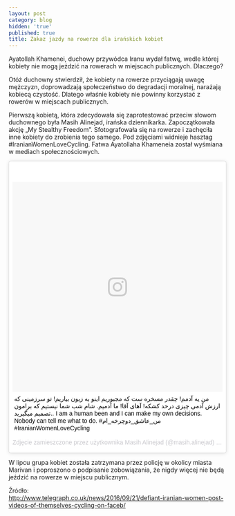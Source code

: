 ```yaml
---
layout: post
category: blog
hidden: 'true'
published: true
title: Zakaz jazdy na rowerze dla irańskich kobiet
---
```

Ayatollah Khamenei, duchowy przywódca Iranu wydał fatwę, wedle której kobiety nie mogą jeździć na rowerach w miejscach publicznych. Dlaczego?      
<!--more-->
Otóż duchowny stwierdził, że kobiety na rowerze przyciągają uwagę mężczyzn, doprowadzają społeczeństwo do degradacji moralnej, narażają kobiecą czystość. Dlatego właśnie kobiety nie powinny korzystać z rowerów w miejscach publicznych.            

Pierwszą kobietą, która zdecydowała się zaprotestować przeciw słowom duchownego była Masih Alinejad, irańska dziennikarka. Zapoczątkowała akcję „My Stealthy Freedom”. Sfotografowała się na rowerze i zachęciła inne kobiety do zrobienia tego samego. Pod zdjęciami widnieje hasztag #IranianWomenLoveCycling. Fatwa Ayatollaha Khameneia został wyśmiana w mediach społecznościowych.      

<blockquote class="instagram-media" data-instgrm-captioned data-instgrm-version="7" style=" background:#FFF; border:0; border-radius:3px; box-shadow:0 0 1px 0 rgba(0,0,0,0.5),0 1px 10px 0 rgba(0,0,0,0.15); margin: 1px; max-width:658px; padding:0; width:99.375%; width:-webkit-calc(100% - 2px); width:calc(100% - 2px);"><div style="padding:8px;"> <div style=" background:#F8F8F8; line-height:0; margin-top:40px; padding:50.0% 0; text-align:center; width:100%;"> <div style=" background:url(data:image/png;base64,iVBORw0KGgoAAAANSUhEUgAAACwAAAAsCAMAAAApWqozAAAABGdBTUEAALGPC/xhBQAAAAFzUkdCAK7OHOkAAAAMUExURczMzPf399fX1+bm5mzY9AMAAADiSURBVDjLvZXbEsMgCES5/P8/t9FuRVCRmU73JWlzosgSIIZURCjo/ad+EQJJB4Hv8BFt+IDpQoCx1wjOSBFhh2XssxEIYn3ulI/6MNReE07UIWJEv8UEOWDS88LY97kqyTliJKKtuYBbruAyVh5wOHiXmpi5we58Ek028czwyuQdLKPG1Bkb4NnM+VeAnfHqn1k4+GPT6uGQcvu2h2OVuIf/gWUFyy8OWEpdyZSa3aVCqpVoVvzZZ2VTnn2wU8qzVjDDetO90GSy9mVLqtgYSy231MxrY6I2gGqjrTY0L8fxCxfCBbhWrsYYAAAAAElFTkSuQmCC); display:block; height:44px; margin:0 auto -44px; position:relative; top:-22px; width:44px;"></div></div> <p style=" margin:8px 0 0 0; padding:0 4px;"> <a href="https://www.instagram.com/p/BKmxBU8jLG2/" style=" color:#000; font-family:Arial,sans-serif; font-size:14px; font-style:normal; font-weight:normal; line-height:17px; text-decoration:none; word-wrap:break-word;" target="_blank">من یه آدمم! چقدر مسخره ست که مجبوریم اینو به زبون بیاریم! تو سرزمینی که ارزش آدمی چیزی درحد کشکه! آهای آقا! ما آدمیم. شام شب شما نیستیم که برامون تصمیم میگیرید.. I am a human been and I can make my own decisions. Nobody can tell me what to do. #من_عاشق_دوچرخه_ام #IranianWomenLoveCycling</a></p> <p style=" color:#c9c8cd; font-family:Arial,sans-serif; font-size:14px; line-height:17px; margin-bottom:0; margin-top:8px; overflow:hidden; padding:8px 0 7px; text-align:center; text-overflow:ellipsis; white-space:nowrap;">Zdjęcie zamieszczone przez użytkownika Masih Alinejad (@masih.alinejad) <time style=" font-family:Arial,sans-serif; font-size:14px; line-height:17px;" datetime="2016-09-21T05:09:41+00:00">20 Wrz, 2016 o 10:09 PDT</time></p></div></blockquote> <script async defer src="//platform.instagram.com/en_US/embeds.js"></script>

W lipcu grupa kobiet została zatrzymana przez policję w okolicy miasta Marivan i poproszono o podpisanie zobowiązania, że nigdy więcej nie będą jeździć na rowerze w miejscu publicznym.    

Źródło:     
http://www.telegraph.co.uk/news/2016/09/21/defiant-iranian-women-post-videos-of-themselves-cycling-on-faceb/     
